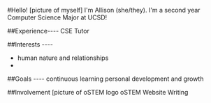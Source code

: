 #Hello!
[picture of myself]
I'm Allison (she/they).
I'm a second year Computer Science Major at UCSD! 

##Experience----
CSE Tutor

##Interests ----
- human nature and relationships
- 

##Goals ----
continuous learning
personal development and growth


##Involvement
[picture of oSTEM logo
oSTEM Website
Writing